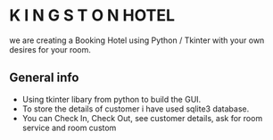 # K I N G S T O N  HOTEL

we are creating a Booking Hotel using Python / Tkinter with your own desires for your room.


## General info

* Using tkinter libary from python to build the GUI.
* To store the details of customer i have used sqlite3 database.
* You can Check In, Check Out, see customer details, ask for room service and room custom
